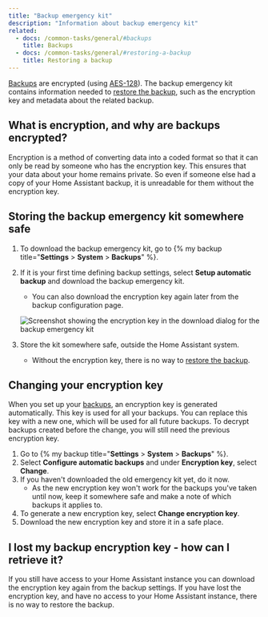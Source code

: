 ```yaml
---
title: "Backup emergency kit"
description: "Information about backup emergency kit"
related:
  - docs: /common-tasks/general/#backups
    title: Backups
  - docs: /common-tasks/general/#restoring-a-backup
    title: Restoring a backup
---
```


[Backups](/common-tasks/general/#backups) are encrypted (using [AES-128](https://en.wikipedia.org/wiki/Advanced_Encryption_Standard)). The backup emergency kit contains information needed to [restore the backup](/common-tasks/general/#restoring-a-backup), such as the encryption key and metadata about the related backup.

## What is encryption, and why are backups encrypted?

Encryption is a method of converting data into a coded format so that it can only be read by someone who has the encryption key. This ensures that your data about your home remains private. So even if someone else had a copy of your Home Assistant backup, it is unreadable for them without the encryption key.

## Storing the backup emergency kit somewhere safe

1. To download the backup emergency kit, go to {% my backup title="**Settings** > **System** > **Backups**" %}.
2. If it is your first time defining backup settings, select **Setup automatic backup** and download the backup emergency kit.
   - You can also download the encryption key again later from the backup configuration page.

    ![Screenshot showing the encryption key in the download dialog for the backup emergency kit](/images/more-info/backup_emergency_kit_01.png)

3. Store the kit somewhere safe, outside the Home Assistant system.
   - Without the encryption key, there is no way to [restore the backup](/common-tasks/general/#restoring-a-backup).

## Changing your encryption key

When you set up your [backups](/common-tasks/general/#backups), an encryption key is generated automatically. This key is used for all your backups. You can replace this key with a new one, which will be used for all future backups. To decrypt backups created before the change, you will still need the previous encryption key.

1. Go to {% my backup title="**Settings** > **System** > **Backups**" %}.
2. Select **Configure automatic backups** and under **Encryption key**, select **Change**.
3. If you haven't downloaded the old emergency kit yet, do it now.
   - As the new encryption key won't work for the backups you've taken until now, keep it somewhere safe and make a note of which backups it applies to.
4. To generate a new encryption key, select **Change encryption key**.
5. Download the new encryption key and store it in a safe place.

## I lost my backup encryption key - how can I retrieve it?

If you still have access to your Home Assistant instance you can download the encryption key again from the backup settings. If you have lost the encryption key, and have no access to your Home Assistant instance, there is no way to restore the backup.
